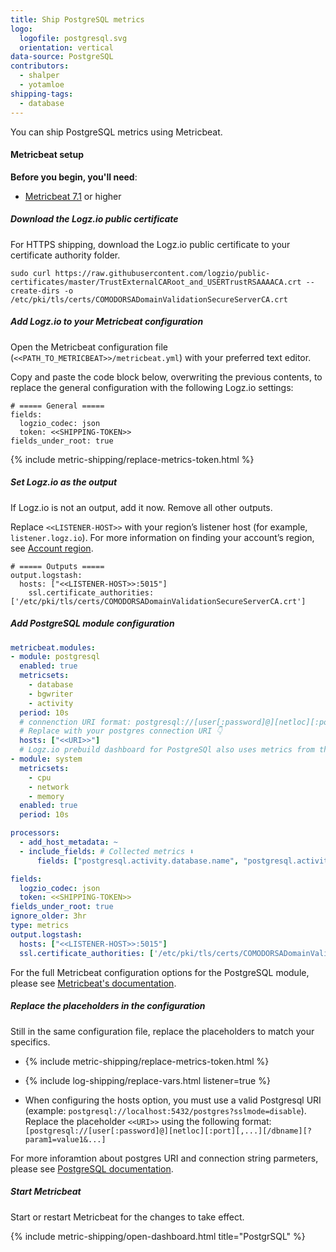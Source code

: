 ```yaml
---
title: Ship PostgreSQL metrics
logo:
  logofile: postgresql.svg
  orientation: vertical
data-source: PostgreSQL
contributors:
  - shalper
  - yotamloe
shipping-tags:
  - database
---
```


You can ship PostgreSQL metrics using Metricbeat.

#### Metricbeat setup

**Before you begin, you'll need**:

* [Metricbeat 7.1](https://www.elastic.co/guide/en/beats/metricbeat/current/metricbeat-installation.html) or higher

<div class="tasklist">

##### Download the Logz.io public certificate

For HTTPS shipping, download the Logz.io public certificate to your certificate authority folder.

```shell
sudo curl https://raw.githubusercontent.com/logzio/public-certificates/master/TrustExternalCARoot_and_USERTrustRSAAAACA.crt --create-dirs -o /etc/pki/tls/certs/COMODORSADomainValidationSecureServerCA.crt
```

##### Add Logz.io to your Metricbeat configuration

Open the Metricbeat configuration file (`<<PATH_TO_METRICBEAT>>/metricbeat.yml`) with your preferred text editor.

Copy and paste the code block below, overwriting the previous contents, to replace the general configuration with the following Logz.io settings:


```shell
# ===== General =====
fields:
  logzio_codec: json
  token: <<SHIPPING-TOKEN>>
fields_under_root: true
```

{% include metric-shipping/replace-metrics-token.html %}

##### Set Logz.io as the output

If Logz.io is not an output, add it now. Remove all other outputs.

Replace `<<LISTENER-HOST>>` with your region’s listener host (for example, `listener.logz.io`). For more information on finding your account’s region, see [Account region](https://docs.logz.io/user-guide/accounts/account-region.html).

```shell
# ===== Outputs =====
output.logstash:
  hosts: ["<<LISTENER-HOST>>:5015"]
    ssl.certificate_authorities: ['/etc/pki/tls/certs/COMODORSADomainValidationSecureServerCA.crt']
```


##### Add PostgreSQL module configuration

```yml
metricbeat.modules:
- module: postgresql
  enabled: true
  metricsets:
    - database
    - bgwriter
    - activity
  period: 10s
  # connenction URI format: postgresql://[user[:password]@][netloc][:port][,...][/dbname][?param1=value1&...]
  # Replace with your postgres connection URI 👇
  hosts: ["<<URI>>"]
  # Logz.io prebuild dashboard for PostgreSQl also uses metrics from the system module
- module: system
  metricsets:
    - cpu
    - network
    - memory
  enabled: true
  period: 10s

processors:
  - add_host_metadata: ~
  - include_fields: # Collected metrics ⬇️
      fields: ["postgresql.activity.database.name", "postgresql.activity.state", "postgresql.bgwriter.buffers.allocated", "postgresql.bgwriter.checkpoints.scheduled", "postgresql.database.blocks.hit", "postgresql.database.blocks.time.read.ms", "postgresql.database.blocks.time.write.ms", "postgresql.database.conflicts", "postgresql.database.deadlocks", "postgresql.database.name", "postgresql.database.rows.deleted", "postgresql.database.rows.fetched", "postgresql.database.rows.inserted", "postgresql.database.rows.returned", "postgresql.database.rows.updated", "postgresql.database.temporary.bytes", "postgresql.database.transactions.commit", "postgresql.database.transactions.rollback", "system.cpu.idle.pct", "system.memory.used.pct", "system.network.in.bytes", "system.network.out.bytes", "token", "logzio_codec", "event.module", "metricset.name", "host.name", "agent.hostname", "type", "service.type"]

fields:
  logzio_codec: json
  token: <<SHIPPING-TOKEN>>
fields_under_root: true
ignore_older: 3hr
type: metrics
output.logstash:
  hosts: ["<<LISTENER-HOST>>:5015"]
  ssl.certificate_authorities: ['/etc/pki/tls/certs/COMODORSADomainValidationSecureServerCA.crt']
```

For the full Metricbeat configuration options for the PostgreSQL module, please see [Metricbeat's documentation](https://www.elastic.co/guide/en/beats/metricbeat/current/metricbeat-module-postgresql.html).

##### Replace the placeholders in the configuration

Still in the same configuration file, replace the placeholders to match your specifics.

* {% include metric-shipping/replace-metrics-token.html %}

* {% include log-shipping/replace-vars.html listener=true %}

* When configuring the hosts option, you must use a valid Postgresql URI (example: `postgresql://localhost:5432/postgres?sslmode=disable`). Replace the placeholder `<<URI>>` using the following format: `[postgresql://[user[:password]@][netloc][:port][,...][/dbname][?param1=value1&...]`

For more inforamtion about postgres URI and connection string parmeters, please see [PostgreSQL documentation](https://www.postgresql.org/docs/current/libpq-connect.html#LIBPQ-CONNSTRING).

##### Start Metricbeat

Start or restart Metricbeat for the changes to take effect.

{% include metric-shipping/open-dashboard.html title="PostgrSQL" %}

</div>